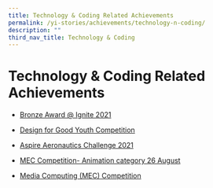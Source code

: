 ```yaml
---
title: Technology & Coding Related Achievements
permalink: /yi-stories/achievements/technology-n-coding/
description: ""
third_nav_title: Technology & Coding
---
```

# **Technology & Coding Related Achievements**

* [Bronze Award @ Ignite 2021](/yi-stories/achievements/Technology-and-Coding/bronze-award-at-ignite-2021/)

* [Design for Good Youth Competition](/yi-stories/achievements/technology-n-coding/design-for-good-youth-competition/)

* [Aspire Aeronautics Challenge 2021](/yi-stories/achievements/technology-n-coding/aspire-aeronautics-challenge-2021/) 

* [MEC Competition- Animation category 26 August](/yi-stories/achievements/technology-n-coding/mec-competition-2016-animation-category-26-august-2016/)

* [Media Computing (MEC) Competition](/yi-stories/achievements/technology-n-coding/media-computing-mec-competition/)